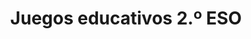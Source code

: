 ---
title: "Juegos educativos 2.º ESO"  # Add a page title.
summary: "Juegos educativos de Física y Química de 2.º ESO."  # Add a page description.
type: "widget_page"  # Page type is a Widget Page
url: "recursos-fisica-quimica/juegos-educativos/2eso"
---